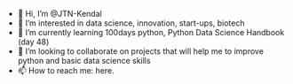 - 👋 Hi, I’m @JTN-Kendal
- 👀 I’m interested in data science, innovation, start-ups, biotech
- 🌱 I’m currently learning 100days python, Python Data Science Handbook (day 48)
- 💞️ I’m looking to collaborate on projects that will help me to improve python and basic data science skills
- 📫 How to reach me: here.

<!---
JTN-Kendal/JTN-Kendal is a ✨ special ✨ repository because its `README.md` (this file) appears on your GitHub profile.
You can click the Preview link to take a look at your changes.
--->
